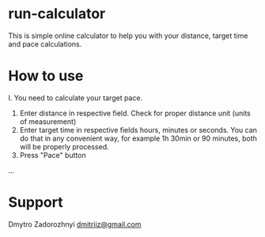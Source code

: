 # run-calculator

This is simple online calculator to help you with your distance, target time and pace calculations.

# How to use
I. You need to calculate your target pace.
  1. Enter distance in respective field. Check for proper distance unit (units of measurement)
  2. Enter target time in respective fields hours, minutes or seconds. You can do that in any convenient way, for example 1h 30min or 90 minutes, both will be properly processed.
  3. Press "Pace" button

...

# Support
Dmytro Zadorozhnyi
dmitriiz@gmail.com
